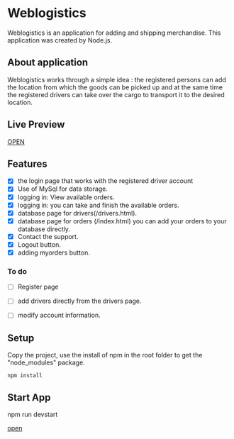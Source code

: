 # Weblogistics

Weblogistics is an application for adding and shipping merchandise. This application was created by Node.js.

## About application

Weblogistics works through a simple idea : 
the registered persons can add the location from which the goods can be picked up and at the same time the registered drivers can take over the cargo to transport it to the desired location.

## Live Preview
[OPEN](https://mitrearazvan.github.io/web-logistics/public/login.html)

## Features

- [x] the login page that works with the registered driver account
- [x] Use of MySql for data storage.
- [x] logging in: View available orders.
- [x] logging in: you can take and finish the available orders.
- [x] database page for drivers(/drivers.html).
- [x] database page for orders (/index.html) you can add your orders to your database directly.
- [x] Contact the support.
- [x] Logout button.
- [x] adding myorders button.

### To do
- [ ] Register page

- [ ] add drivers directly from the drivers page.
- [ ] modify account information.





## Setup

Copy the project, use the install of npm in the root folder to get the "node_modules" package.

````
npm install 
````
## Start App

npm run devstart

[open](localhost:3000/login.html)
